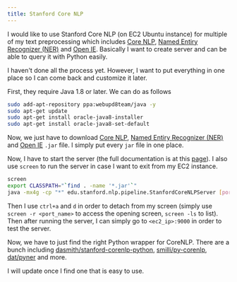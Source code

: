 ```yaml
---
title: Stanford Core NLP
---
```


I would like to use Stanford Core NLP (on EC2 Ubuntu instance) for multiple of
my text preprocessing which includes
[Core NLP](http://stanfordnlp.github.io/CoreNLP/),
[Named Entiry Recognizer (NER)](http://nlp.stanford.edu/software/CRF-NER.html) and
[Open IE](http://nlp.stanford.edu/software/openie.html). Basically I want to create
server and can be able to query it with Python easily.

I haven't done all the process yet. However, I want to put everything in one place
so I can come back and customize it later.

First, they require Java 1.8 or later. We can do as follows

```bash
sudo add-apt-repository ppa:webupd8team/java -y
sudo apt-get update
sudo apt-get install oracle-java8-installer
sudo apt-get install oracle-java8-set-default
```

Now, we just have to download [Core NLP](http://stanfordnlp.github.io/CoreNLP/),
[Named Entiry Recognizer (NER)](http://nlp.stanford.edu/software/CRF-NER.html) and
[Open IE](http://nlp.stanford.edu/software/openie.html) `.jar` file. I simply put
every `jar` file in one place.

Now, I have to start the server (the full documentation is at this [page](http://stanfordnlp.github.io/CoreNLP/corenlp-server.html)). I also use `screen` to run
the server in case I want to exit from my EC2 instance.

```bash
screen
export CLASSPATH="`find . -name '*.jar'`"
java -mx4g -cp "*" edu.stanford.nlp.pipeline.StanfordCoreNLPServer [port?] # run server
```

Then I use `ctrl+a` and `d` in order to detach from my screen
(simply use `screen -r <port_name>` to access the opening screen, `screen -ls` to list).
Then after running the server, I can simply go to `<ec2_ip>:9000` in order to test the server.


Now, we have to just find the right Python wrapper for CoreNLP. There are a bunch including
[dasmith/stanford-corenlp-python](https://github.com/dasmith/stanford-corenlp-python),
[smilli/py-corenlp](https://github.com/smilli/py-corenlp), [dat/pyner](https://github.com/dat/pyner)
and more.

I will update once I find one that is easy to use.
